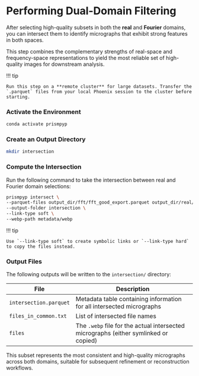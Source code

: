 # Performing Dual-Domain Filtering

After selecting high-quality subsets in both the **real** and **Fourier** domains, you can intersect them to identify micrographs that exhibit strong features in both spaces.

This step combines the complementary strengths of real-space and frequency-space representations to yield the most reliable set of high-quality images for downstream analysis.

!!! tip

    Run this step on a **remote cluster** for large datasets. Transfer the `.parquet` files from your local Phoenix session to the cluster before starting.

### Activate the Environment

```bash
conda activate prismpyp
```

### Create an Output Directory

```bash
mkdir intersection
```

### Compute the Intersection

Run the following command to take the intersection between real and Fourier domain selections:

```bash
prismpyp intersect \
--parquet-files output_dir/fft/fft_good_export.parquet output_dir/real/real_good_export.parquet \
--output-folder intersection \
--link-type soft \
--webp-path metadata/webp
```

!!! tip

    Use `--link-type soft` to create symbolic links or `--link-type hard` to copy the files instead.

### Output Files

The following outputs will be written to the `intersection/` directory:

| File | Description |
|------|--------------|
| `intersection.parquet` | Metadata table containing information for all intersected micrographs |
| `files_in_common.txt` | List of intersected file names |
| `files` | The `.webp` file for the actual intersected micrographs (either symlinked or copied) |

This subset represents the most consistent and high-quality micrographs across both domains, suitable for subsequent refinement or reconstruction workflows.